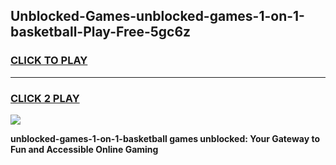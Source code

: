
## Unblocked-Games-unblocked-games-1-on-1-basketball-Play-Free-5gc6z
<h3>
<a href="https://premium76.site?title=unblocked-games-1-on-1-basketball&ref=22A">CLICK TO PLAY</a></h3>
<hr>

<h3>
<a href="https://premium76.site?title=unblocked-games-1-on-1-basketball&ref=22A">CLICK 2 PLAY</a>
  
</h3>

<a href="https://premium76.site?title=unblocked-games-1-on-1-basketball&ref=22A"><img src="https://clearcache.store/games.png"></a>


**unblocked-games-1-on-1-basketball games unblocked: Your Gateway to Fun and Accessible Online Gaming**
